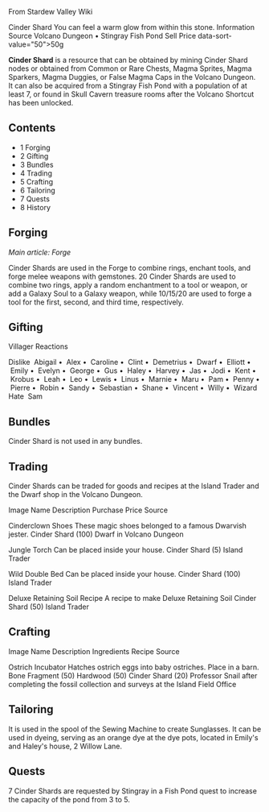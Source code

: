 From Stardew Valley Wiki

Cinder Shard You can feel a warm glow from within this stone. Information Source Volcano Dungeon • Stingray Fish Pond Sell Price data-sort-value="50"&gt;50g

**Cinder Shard** is a resource that can be obtained by mining Cinder Shard nodes or obtained from Common or Rare Chests, Magma Sprites, Magma Sparkers, Magma Duggies, or False Magma Caps in the Volcano Dungeon. It can also be acquired from a Stingray Fish Pond with a population of at least 7, or found in Skull Cavern treasure rooms after the Volcano Shortcut has been unlocked.

## Contents

- 1 Forging
- 2 Gifting
- 3 Bundles
- 4 Trading
- 5 Crafting
- 6 Tailoring
- 7 Quests
- 8 History

## Forging

*Main article: Forge*

Cinder Shards are used in the Forge to combine rings, enchant tools, and forge melee weapons with gemstones. 20 Cinder Shards are used to combine two rings, apply a random enchantment to a tool or weapon, or add a Galaxy Soul to a Galaxy weapon, while 10/15/20 are used to forge a tool for the first, second, and third time, respectively.

## Gifting

Villager Reactions

Dislike  Abigail •  Alex •  Caroline •  Clint •  Demetrius •  Dwarf •  Elliott •  Emily •  Evelyn •  George •  Gus •  Haley •  Harvey •  Jas •  Jodi •  Kent •  Krobus •  Leah •  Leo •  Lewis •  Linus •  Marnie •  Maru •  Pam •  Penny •  Pierre •  Robin •  Sandy •  Sebastian •  Shane •  Vincent •  Willy •  Wizard Hate  Sam

## Bundles

Cinder Shard is not used in any bundles.

## Trading

Cinder Shards can be traded for goods and recipes at the Island Trader and the Dwarf shop in the Volcano Dungeon.

Image Name Description Purchase Price Source

Cinderclown Shoes These magic shoes belonged to a famous Dwarvish jester. Cinder Shard (100) Dwarf in Volcano Dungeon

Jungle Torch Can be placed inside your house. Cinder Shard (5) Island Trader

Wild Double Bed Can be placed inside your house. Cinder Shard (100) Island Trader

Deluxe Retaining Soil Recipe A recipe to make Deluxe Retaining Soil Cinder Shard (50) Island Trader

## Crafting

Image Name Description Ingredients Recipe Source

Ostrich Incubator Hatches ostrich eggs into baby ostriches. Place in a barn. Bone Fragment (50) Hardwood (50) Cinder Shard (20) Professor Snail after completing the fossil collection and surveys at the Island Field Office

## Tailoring

It is used in the spool of the Sewing Machine to create Sunglasses. It can be used in dyeing, serving as an orange dye at the dye pots, located in Emily's and Haley's house, 2 Willow Lane.

## Quests

7 Cinder Shards are requested by Stingray in a Fish Pond quest to increase the capacity of the pond from 3 to 5.